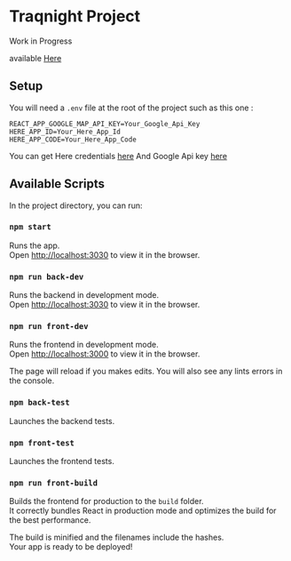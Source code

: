 # Traqnight Project

Work in Progress

available [Here](http://traqnight.herokuapp.com)

## Setup

You will need a `.env` file at the root of the project such as this one :

```
REACT_APP_GOOGLE_MAP_API_KEY=Your_Google_Api_Key
HERE_APP_ID=Your_Here_App_Id
HERE_APP_CODE=Your_Here_App_Code
```

You can get Here credentials [here](https://developer.here.com/)
And Google Api key [here](https://console.developers.google.com/apis/)

## Available Scripts

In the project directory, you can run:

### `npm start`

Runs the app.<br>
Open [http://localhost:3030](http://localhost:3030) to view it in the browser.

### `npm run back-dev`

Runs the backend in development mode.<br>
Open [http://localhost:3030](http://localhost:3030) to view it in the browser.

### `npm run front-dev`

Runs the frontend in development mode.<br>
Open [http://localhost:3000](http://localhost:3000) to view it in the browser.

The page will reload if you makes edits.
You will also see any lints errors in the console.

### `npm back-test`

Launches the backend tests.<br>

### `npm front-test`

Launches the frontend tests.<br>

### `npm run front-build`

Builds the frontend for production to the `build` folder.<br>
It correctly bundles React in production mode and optimizes the build for the best performance.

The build is minified and the filenames include the hashes.<br>
Your app is ready to be deployed!
